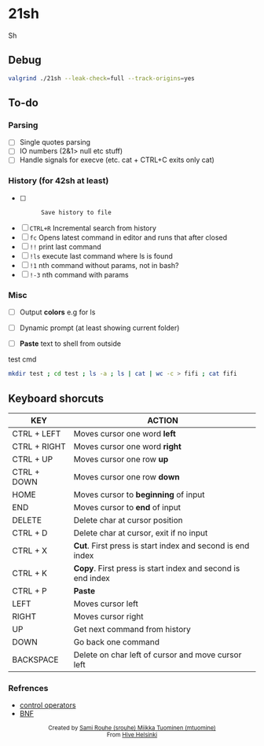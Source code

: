 # 21sh

Sh

## Debug
```sh
valgrind ./21sh --leak-check=full --track-origins=yes
```

## To-do

### Parsing
- [ ] Single quotes parsing
- [ ] IO numbers (2&1> null etc stuff)
- [ ] Handle signals for execve (etc. cat + CTRL+C exits only cat)

### History (for 42sh at least)
- [ ]			Save history to file
- [ ] `CTRL+R`	Incremental search from history
- [ ] `fc`		Opens latest command in editor and runs that after closed
- [ ] `!!`		print last command
- [ ] `!ls`		execute last command where ls is found
- [ ] `!1`		nth command without params, not in bash?
- [ ] `!-3`		nth command with params

### Misc
- [ ] Output **colors** e.g for ls
- [ ] Dynamic prompt (at least showing current folder)
- [ ] **Paste** text to shell from outside


test cmd
```sh
mkdir test ; cd test ; ls -a ; ls | cat | wc -c > fifi ; cat fifi
```

## Keyboard shorcuts
| KEY | ACTION |
|---------|---------|
| CTRL + LEFT | Moves cursor one word **left** |
| CTRL + RIGHT | Moves cursor one word **right** |
| CTRL + UP | Moves cursor one row **up** |
| CTRL + DOWN | Moves cursor one row **down** |
| HOME | Moves cursor to **beginning** of input |
| END | Moves cursor to **end** of input |
| DELETE | Delete char at cursor position |
| CTRL + D | Delete char at cursor, exit if no input |
| CTRL + X | **Cut**. First press is start index and second is end index |
| CTRL + K | **Copy**. First press is start index and second is end index |
| CTRL + P | **Paste** |
| LEFT | Moves cursor left |
| RIGHT | Moves cursor right |
| UP | Get next command from history |
| DOWN | Go back one command |
| BACKSPACE | Delete on char left of cursor and move cursor left |

### Refrences
- [control operators](https://unix.stackexchange.com/questions/159513/what-are-the-shells-control-and-redirection-operators)
- [BNF](https://en.wikipedia.org/wiki/Backus%E2%80%93Naur_form)

<div align='center'>
    <sub>Created by <a href='https://github.com/rouhija'>Sami Rouhe (srouhe) <a href='https://github.com/tuommii'>Miikka Tuominen (mtuomine)</a></sub>
</div>
<div align='center'>
    <sub>From <a href='https://www.hive.fi/en/'>Hive Helsinki</a></sub>
</div>
